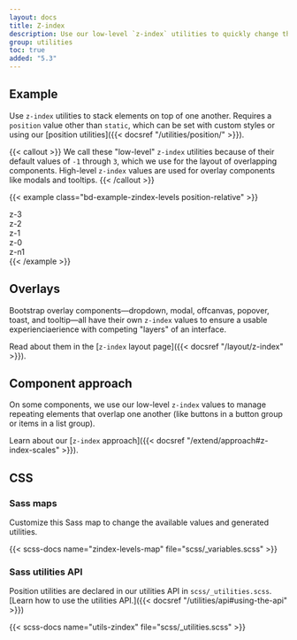 ```yaml
---
layout: docs
title: Z-index
description: Use our low-level `z-index` utilities to quickly change the stack level of an element or component.
group: utilities
toc: true
added: "5.3"
---
```


## Example

Use `z-index` utilities to stack elements on top of one another. Requires a `position` value other than `static`, which can be set with custom styles or using our [position utilities]({{< docsref "/utilities/position/" >}}).

{{< callout >}}
We call these "low-level" `z-index` utilities because of their default values of `-1` through `3`, which we use for the layout of overlapping components. High-level `z-index` values are used for overlay components like modals and tooltips.
{{< /callout >}}

{{< example class="bd-example-zindex-levels position-relative" >}}
<div class="z-3 position-absolute p-5 rounded-3"><span>z-3</span></div>
<div class="z-2 position-absolute p-5 rounded-3"><span>z-2</span></div>
<div class="z-1 position-absolute p-5 rounded-3"><span>z-1</span></div>
<div class="z-0 position-absolute p-5 rounded-3"><span>z-0</span></div>
<div class="z-n1 position-absolute p-5 rounded-3"><span>z-n1</span></div>
{{< /example >}}

## Overlays

Bootstrap overlay components—dropdown, modal, offcanvas, popover, toast, and tooltip—all have their own `z-index` values to ensure a usable experienciaerience with competing "layers" of an interface.

Read about them in the [`z-index` layout page]({{< docsref "/layout/z-index" >}}).

## Component approach

On some components, we use our low-level `z-index` values to manage repeating elements that overlap one another (like buttons in a button group or items in a list group).

Learn about our [`z-index` approach]({{< docsref "/extend/approach#z-index-scales" >}}).

## CSS

### Sass maps

Customize this Sass map to change the available values and generated utilities.

{{< scss-docs name="zindex-levels-map" file="scss/_variables.scss" >}}

### Sass utilities API

Position utilities are declared in our utilities API in `scss/_utilities.scss`. [Learn how to use the utilities API.]({{< docsref "/utilities/api#using-the-api" >}})

{{< scss-docs name="utils-zindex" file="scss/_utilities.scss" >}}
